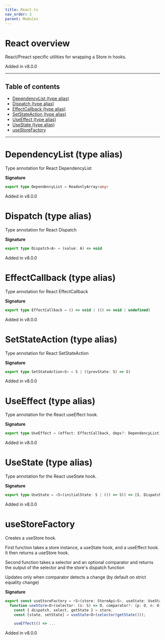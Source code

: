 ```yaml
---
title: React.ts
nav_order: 3
parent: Modules
---
```


# React overview

React/Preact specific utilities for wrapping a Store in hooks.

Added in v8.0.0

---

<h2 class="text-delta">Table of contents</h2>

- [DependencyList (type alias)](#dependencylist-type-alias)
- [Dispatch (type alias)](#dispatch-type-alias)
- [EffectCallback (type alias)](#effectcallback-type-alias)
- [SetStateAction (type alias)](#setstateaction-type-alias)
- [UseEffect (type alias)](#useeffect-type-alias)
- [UseState (type alias)](#usestate-type-alias)
- [useStoreFactory](#usestorefactory)

---

# DependencyList (type alias)

Type annotation for React DependencyList

**Signature**

```ts
export type DependencyList = ReadonlyArray<any>
```

Added in v8.0.0

# Dispatch (type alias)

Type annotation for React Dispatch

**Signature**

```ts
export type Dispatch<A> = (value: A) => void
```

Added in v8.0.0

# EffectCallback (type alias)

Type annotation for React EffectCallback

**Signature**

```ts
export type EffectCallback = () => void | (() => void | undefined)
```

Added in v8.0.0

# SetStateAction (type alias)

Type annotation for React SetStateAction

**Signature**

```ts
export type SetStateAction<S> = S | ((prevState: S) => S)
```

Added in v8.0.0

# UseEffect (type alias)

Type annotation for the React useEffect hook.

**Signature**

```ts
export type UseEffect = (effect: EffectCallback, deps?: DependencyList) => void
```

Added in v8.0.0

# UseState (type alias)

Type annotation for the React useState hook.

**Signature**

```ts
export type UseState = <S>(initialState: S | (() => S)) => [S, Dispatch<SetStateAction<S>>]
```

Added in v8.0.0

# useStoreFactory

Creates a useStore hook.

First function takes a store instance, a useState hook, and a useEffect hook. It
then returns a useStore hook.

Second function takes a selector and an optional comparator and
returns the output of the selector and the store's dispatch function

Updates only when comparator detects a change (by default on strict equality change)

**Signature**

```ts
export const useStoreFactory = <S>(store: StoreApi<S>, useState: UseState, useEffect: UseEffect) =>
  function useStore<O>(selector: (s: S) => O, comparator?: (p: O, n: O) => boolean) {
    const { dispatch, select, getState } = store;
    const [state, setState] = useState<O>(selector(getState()));

    useEffect(() => ...
```

Added in v8.0.0
